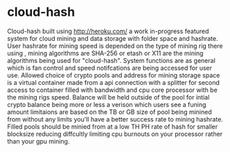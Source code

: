 # cloud-hash
Cloud-hash built using http://heroku.com/ a work in-progress featured system for cloud mining and data storage with folder space and hashrate. User 
hashrate for mining speed is depended on the type of mining rig there using , mining algorithms are SHA-256 or etash or X11 are the mining algorithms being
used for "cloud-hash". System functions are as general which is fan control and speed notifcations are being accessed for user use. Allowed choice of 
crypto pools and address for mining storage space is a virtual container made from a api connection with a splitter for second access to container 
filled with bandwidth and cpu core processor with be the mining rigs speed. Balance will be held outside of the pool for intial crypto balance 
being more or less a verison which users see a funing amount limitaions are based on the TB or GB size of pool being minined from without 
any limits you'll have a better success rate to mining hashrate. Filled pools should be minied from at a low TH PH rate of hash for smaller blocksize 
reducing diffcultly limiting cpu burnouts on your processor rather than your gpu mining.

